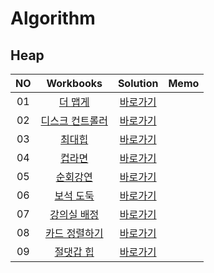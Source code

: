 # Algorithm 

## Heap
|<center>NO|<center>Workbooks|<center>Solution|<center>Memo|
|:---:|:---:|:---:|:---:|
|01|[<center>더 맵게](https://school.programmers.co.kr/learn/courses/30/lessons/42626)|[<center>바로가기](./Solution/더%20맵게)| |
|02|[<center>디스크 컨트롤러](https://school.programmers.co.kr/learn/courses/30/lessons/42627)|[<center>바로가기](./Solution/디스크%20컨트롤러)|  |
|03|[<center>최대힙](https://www.acmicpc.net/problem/11279)|[<center>바로가기](./Solution/최대힙)| |
|04|[<center>컵라면](https://www.acmicpc.net/problem/1781)|[<center>바로가기](./Solution/컵라면)| |
|05|[<center>순회강연](https://www.acmicpc.net/problem/2109)|[<center>바로가기](./Solution/순회강연)| |
|06|[<center>보석 도둑](https://www.acmicpc.net/problem/1202)|[<center>바로가기](./Solution/보석%20도둑)| |
|07|[<center>강의실 배정](https://www.acmicpc.net/problem/11000)|[<center>바로가기](./Solution/강의실%20배정)| |
|08|[<center>카드 정렬하기](https://www.acmicpc.net/problem/1715)|[<center>바로가기](./Solution/카드%20정렬하기)| |
|09|[<center>절댓갑 힙](https://www.acmicpc.net/problem/11286)|[<center>바로가기](./Solution/절댓값%20힙)| |
